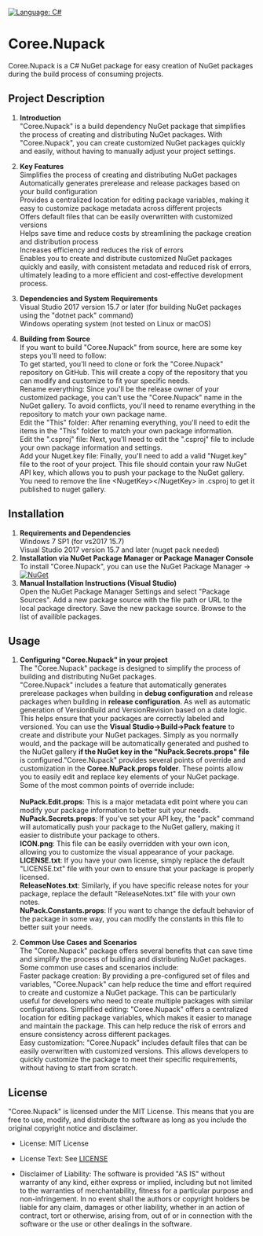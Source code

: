 [![Language: C#](https://img.shields.io/badge/language-C%23-blue.svg)](https://github.com/carsten-riedel/Coree.Nupack)
# Coree.Nupack
Coree.Nupack is a C# NuGet package for easy creation of NuGet packages during the build process of consuming projects.

## Project Description
1. **Introduction**<br>
    "Coree.Nupack" is a build dependency NuGet package that simplifies the process of creating and distributing NuGet packages. With "Coree.Nupack", you can create customized NuGet packages quickly and easily, without having to manually adjust your project settings.

2. **Key Features**<br>
    Simplifies the process of creating and distributing NuGet packages
    Automatically generates prerelease and release packages based on your build configuration<br>
    Provides a centralized location for editing package variables, making it easy to customize package metadata across different projects<br>
    Offers default files that can be easily overwritten with customized versions<br>
    Helps save time and reduce costs by streamlining the package creation and distribution process<br>
    Increases efficiency and reduces the risk of errors<br>
    Enables you to create and distribute customized NuGet packages quickly and easily, with consistent metadata and reduced risk of errors, ultimately leading to a more efficient and cost-effective development process.


2. **Dependencies and System Requirements**<br>
Visual Studio 2017 version 15.7 or later (for building NuGet packages using the "dotnet pack" command)<br>
Windows operating system (not tested on Linux or macOS)

1. **Building from Source**<br>
    If you want to build "Coree.Nupack" from source, here are some key steps you'll need to follow:<br>
    To get started, you'll need to clone or fork the "Coree.Nupack" repository on GitHub. This will create a copy of the repository that you can modify and customize to fit your specific needs.<br>
    Rename everything: Since you'll be the release owner of your customized package, you can't use the "Coree.Nupack" name in the NuGet gallery. To avoid conflicts, you'll need to rename everything in the repository to match your own package name.<br>
    Edit the "This" folder: After renaming everything, you'll need to edit the items in the "This" folder to match your own package information.<br>
    Edit the ".csproj" file: Next, you'll need to edit the ".csproj" file to include your own package information and settings.<br>
    Add your Nuget.key file: Finally, you'll need to add a valid "Nuget.key" file to the root of your project. This file should contain your raw NuGet API key, which allows you to push your package to the NuGet gallery.
    You need to remove the line  &lt;NugetKey&gt;&lt;/NugetKey&gt; in .csproj to get it published to nuget gallery.

## Installation
1.  **Requirements and Dependencies** <br>
    Windows 7 SP1 (for vs2017 15.7) <br>
    Visual Studio 2017 version 15.7 and later (nuget pack needed)
2.  **Installation via NuGet Package Manager or Package Manager Console** <br>
    To install "Coree.Nupack", you can use the NuGet Package Manager ->
 [![NuGet](https://img.shields.io/nuget/v/Coree.NuPack.svg)](https://www.nuget.org/packages/Coree.NuPack/)
1. **Manual Installation Instructions (Visual Studio)** <br>
Open the NuGet Package Manager Settings and select "Package Sources".
Add a new package source with the file path or URL to the local package directory. Save the new package source. Browse to the list of availible packages.


## Usage
1. **Configuring "Coree.Nupack" in your project** <br>
   The "Coree.Nupack" package is designed to simplify the process of building and distributing NuGet packages.<br>
   "Coree.Nupack" includes a feature that automatically generates prerelease packages when building in **debug configuration** and release packages when building in **release configuration**. As well as automatic generation of VersionBuild and VersionRevision based on a date logic. This helps ensure that your packages are correctly labeled and versioned.
   You can use the **Visual Studio->Build->Pack feature** to create and distribute your NuGet packages. Simply as you normally would, and the package will be automatically generated and pushed to the NuGet gallery **if the NuGet key in the "NuPack.Secrets.props" file** is configured."Coree.Nupack" provides several points of override and customization in the **Coree.NuPack.props folder**. These points allow you to easily edit and replace key elements of your NuGet package. Some of the most common points of override include:<br><br>
**NuPack.Edit.props**: This is a major metadata edit point where you can modify your package information to better suit your needs.<br>
**NuPack.Secrets.props**: If you've set your API key, the "pack" command will automatically push your package to the NuGet gallery, making it easier to distribute your package to others.<br>
**ICON.png**: This file can be easily overridden with your own icon, allowing you to customize the visual appearance of your package.<br>
**LICENSE.txt**: If you have your own license, simply replace the default "LICENSE.txt" file with your own to ensure that your package is properly licensed.<br>
**ReleaseNotes.txt**: Similarly, if you have specific release notes for your package, replace the default "ReleaseNotes.txt" file with your own notes.<br>
**NuPack.Constants.props**: If you want to change the default behavior of the package in some way, you can modify the constants in this file to better suit your needs.<br>

1. **Common Use Cases and Scenarios** <br>
    The "Coree.Nupack" package offers several benefits that can save time and simplify the process of building and distributing NuGet packages. Some common use cases and scenarios include:<br>
    Faster package creation: By providing a pre-configured set of files and variables, "Coree.Nupack" can help reduce the time and effort required to create and customize a NuGet package. This can be particularly useful for developers who need to create multiple packages with similar configurations.
    Simplified editing: "Coree.Nupack" offers a centralized location for editing package variables, which makes it easier to manage and maintain the package. This can help reduce the risk of errors and ensure consistency across different packages.<br>
    Easy customization: "Coree.Nupack" includes default files that can be easily overwritten with customized versions. This allows developers to quickly customize the package to meet their specific requirements, without having to start from scratch.

## License
"Coree.Nupack" is licensed under the MIT License. This means that you are free to use, modify, and distribute the software as long as you include the original copyright notice and disclaimer.
- License: MIT License
- License Text: See [LICENSE](https://github.com/carsten-riedel/Coree.Nupack/blob/main/LICENSE) 

- Disclaimer of Liability: The software is provided "AS IS" without warranty of any kind, either express or implied, including but not limited to the warranties of merchantability, fitness for a particular purpose and non-infringement. In no event shall the authors or copyright holders be liable for any claim, damages or other liability, whether in an action of contract, tort or otherwise, arising from, out of or in connection with the software or the use or other dealings in the software.



